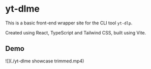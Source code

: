 # yt-dlme

This is a basic front-end wrapper site for the CLI tool `yt-dlp`.

Created using React, TypeScript and Tailwind CSS, built using Vite.

## Demo

![](./yt-dlme showcase trimmed.mp4)
